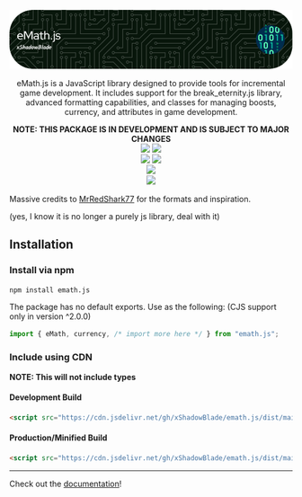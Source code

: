 ![Header](https://raw.githubusercontent.com/xShadowBlade/emath.js/main/images/banner.png)

<div align="center">
eMath.js is a JavaScript library designed to provide tools for incremental game development. It includes support for the break_eternity.js library, advanced formatting capabilities, and classes for managing boosts, currency, and attributes in game development.

**NOTE: THIS PACKAGE IS IN DEVELOPMENT AND IS SUBJECT TO MAJOR CHANGES**
<br>
<a href="https://github.com/xShadowBlade/emath.js/commits/main" alt=""><img src="https://img.shields.io/github/last-commit/xShadowBlade/emath.js?label=last%20update&style=for-the-badge"></a>
<a href="https://github.com/xShadowBlade/emath.js/commits/main" alt=""><img src="https://img.shields.io/github/commit-activity/w/xShadowBlade/emath.js?label=updates&style=for-the-badge"></a>
<br>
<img src="https://img.shields.io/github/stars/xShadowBlade/emath.js?color=yellow&style=for-the-badge">
<a href="https://github.com/xShadowBlade/emath.js/issues" alt=""><img src="https://img.shields.io/github/issues/xShadowBlade/emath.js?style=for-the-badge"></a>
 <br><img src="https://img.shields.io/github/v/release/xShadowBlade/emath.js?color=green&style=for-the-badge">
<br><img src="https://img.shields.io/badge/Made%20by%3A-xShadowBlade%232720-blue?style=social&logo=discord">
</div>

Massive credits to [MrRedShark77](https://github.com/MrRedShark77/) for the formats and inspiration.

(yes, I know it is no longer a purely js library, deal with it)

## Installation

### Install via npm

```bash
npm install emath.js
```

The package has no default exports. Use as the following: (CJS support only in version ^2.0.0)

```js
import { eMath, currency, /* import more here */ } from "emath.js";
```

### Include using CDN

**NOTE: This will not include types**

#### Development Build

```html
<script src="https://cdn.jsdelivr.net/gh/xShadowBlade/emath.js/dist/main/eMath.bundle.js"></script>
```

#### Production/Minified Build

```html
<script src="https://cdn.jsdelivr.net/gh/xShadowBlade/emath.js/dist/main/eMath.min.js"></script>
```

---

Check out the [documentation](https://xshadowblade.github.io/emath.js/)!
